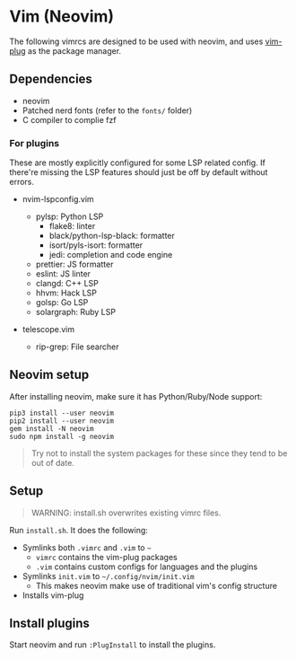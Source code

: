 # Vim (Neovim)

The following vimrcs are designed to be used with neovim, and uses [vim-plug](https://github.com/junegunn/vim-plug) as the package manager.

## Dependencies

- neovim
- Patched nerd fonts (refer to the `fonts/` folder)
- C compiler to complie fzf

### For plugins

These are mostly explicitly configured for some LSP related config. If there're missing the LSP features should just be off by default without errors.

- nvim-lspconfig.vim

  - pylsp: Python LSP
    - flake8: linter
    - black/python-lsp-black: formatter
    - isort/pyls-isort: formatter
    - jedi: completion and code engine
  - prettier: JS formatter
  - eslint: JS linter
  - clangd: C++ LSP
  - hhvm: Hack LSP
  - golsp: Go LSP
  - solargraph: Ruby LSP

- telescope.vim
  - rip-grep: File searcher

## Neovim setup

After installing neovim, make sure it has Python/Ruby/Node support:

```
pip3 install --user neovim
pip2 install --user neovim
gem install -N neovim
sudo npm install -g neovim
```

> Try not to install the system packages for these since they tend to be out of date.

## Setup

> WARNING: install.sh overwrites existing vimrc files.

Run `install.sh`. It does the following:

- Symlinks both `.vimrc` and `.vim` to `~`
  - `vimrc` contains the vim-plug packages
  - `.vim` contains custom configs for languages and the plugins
- Symlinks `init.vim` to `~/.config/nvim/init.vim`
  - This makes neovim make use of traditional vim's config structure
- Installs vim-plug

## Install plugins

Start neovim and run `:PlugInstall` to install the plugins.
